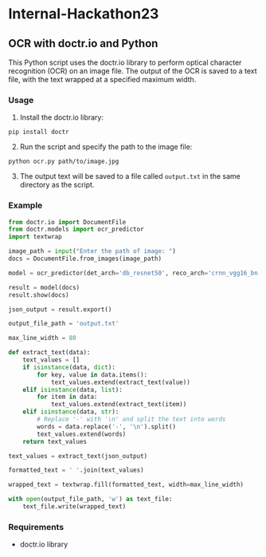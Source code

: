 # Internal-Hackathon23


## OCR with doctr.io and Python

This Python script uses the doctr.io library to perform optical character recognition (OCR) on an image file. The output of the OCR is saved to a text file, with the text wrapped at a specified maximum width.

### Usage

1. Install the doctr.io library:

```
pip install doctr
```

2. Run the script and specify the path to the image file:

```
python ocr.py path/to/image.jpg
```

3. The output text will be saved to a file called `output.txt` in the same directory as the script.

### Example

```python
from doctr.io import DocumentFile
from doctr.models import ocr_predictor
import textwrap

image_path = input("Enter the path of image: ")
docs = DocumentFile.from_images(image_path)

model = ocr_predictor(det_arch='db_resnet50', reco_arch='crnn_vgg16_bn', pretrained=True)

result = model(docs)
result.show(docs)

json_output = result.export()

output_file_path = 'output.txt'

max_line_width = 80

def extract_text(data):
    text_values = []
    if isinstance(data, dict):
        for key, value in data.items():
            text_values.extend(extract_text(value))
    elif isinstance(data, list):
        for item in data:
            text_values.extend(extract_text(item))
    elif isinstance(data, str):
        # Replace '-' with '\n' and split the text into words
        words = data.replace('-', '\n').split()
        text_values.extend(words)
    return text_values

text_values = extract_text(json_output)

formatted_text = ' '.join(text_values)

wrapped_text = textwrap.fill(formatted_text, width=max_line_width)

with open(output_file_path, 'w') as text_file:
    text_file.write(wrapped_text)
```

### Requirements

* doctr.io library
